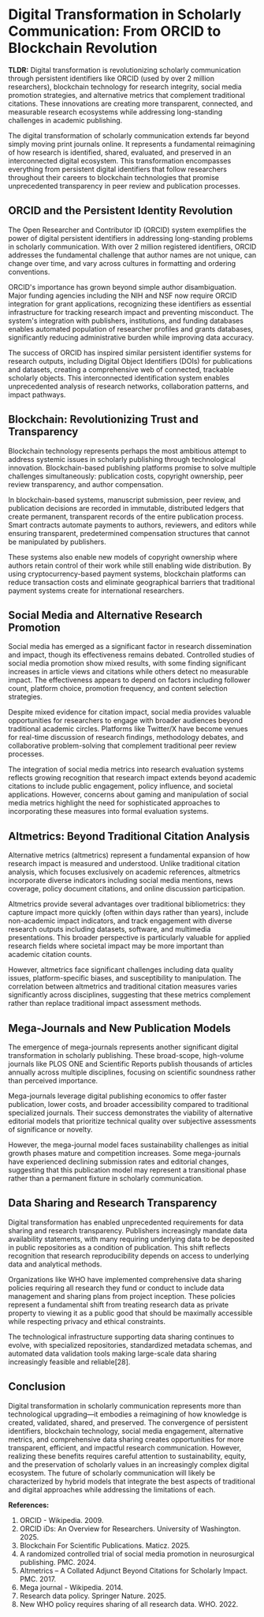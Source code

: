 # Digital Transformation in Scholarly Communication: From ORCID to Blockchain Revolution

**TLDR:** Digital transformation is revolutionizing scholarly communication through persistent identifiers like ORCID (used by over 2 million researchers), blockchain technology for research integrity, social media promotion strategies, and alternative metrics that complement traditional citations. These innovations are creating more transparent, connected, and measurable research ecosystems while addressing long-standing challenges in academic publishing.

The digital transformation of scholarly communication extends far beyond simply moving print journals online. It represents a fundamental reimagining of how research is identified, shared, evaluated, and preserved in an interconnected digital ecosystem. This transformation encompasses everything from persistent digital identifiers that follow researchers throughout their careers to blockchain technologies that promise unprecedented transparency in peer review and publication processes.

## ORCID and the Persistent Identity Revolution

The Open Researcher and Contributor ID (ORCID) system exemplifies the power of digital persistent identifiers in addressing long-standing problems in scholarly communication. With over 2 million registered identifiers, ORCID addresses the fundamental challenge that author names are not unique, can change over time, and vary across cultures in formatting and ordering conventions.

ORCID's importance has grown beyond simple author disambiguation. Major funding agencies including the NIH and NSF now require ORCID integration for grant applications, recognizing these identifiers as essential infrastructure for tracking research impact and preventing misconduct. The system's integration with publishers, institutions, and funding databases enables automated population of researcher profiles and grants databases, significantly reducing administrative burden while improving data accuracy.

The success of ORCID has inspired similar persistent identifier systems for research outputs, including Digital Object Identifiers (DOIs) for publications and datasets, creating a comprehensive web of connected, trackable scholarly objects. This interconnected identification system enables unprecedented analysis of research networks, collaboration patterns, and impact pathways.

## Blockchain: Revolutionizing Trust and Transparency

Blockchain technology represents perhaps the most ambitious attempt to address systemic issues in scholarly publishing through technological innovation. Blockchain-based publishing platforms promise to solve multiple challenges simultaneously: publication costs, copyright ownership, peer review transparency, and author compensation.

In blockchain-based systems, manuscript submission, peer review, and publication decisions are recorded in immutable, distributed ledgers that create permanent, transparent records of the entire publication process. Smart contracts automate payments to authors, reviewers, and editors while ensuring transparent, predetermined compensation structures that cannot be manipulated by publishers.

These systems also enable new models of copyright ownership where authors retain control of their work while still enabling wide distribution. By using cryptocurrency-based payment systems, blockchain platforms can reduce transaction costs and eliminate geographical barriers that traditional payment systems create for international researchers.

## Social Media and Alternative Research Promotion

Social media has emerged as a significant factor in research dissemination and impact, though its effectiveness remains debated. Controlled studies of social media promotion show mixed results, with some finding significant increases in article views and citations while others detect no measurable impact. The effectiveness appears to depend on factors including follower count, platform choice, promotion frequency, and content selection strategies.

Despite mixed evidence for citation impact, social media provides valuable opportunities for researchers to engage with broader audiences beyond traditional academic circles. Platforms like Twitter/X have become venues for real-time discussion of research findings, methodology debates, and collaborative problem-solving that complement traditional peer review processes.

The integration of social media metrics into research evaluation systems reflects growing recognition that research impact extends beyond academic citations to include public engagement, policy influence, and societal applications. However, concerns about gaming and manipulation of social media metrics highlight the need for sophisticated approaches to incorporating these measures into formal evaluation systems.

## Altmetrics: Beyond Traditional Citation Analysis

Alternative metrics (altmetrics) represent a fundamental expansion of how research impact is measured and understood. Unlike traditional citation analysis, which focuses exclusively on academic references, altmetrics incorporate diverse indicators including social media mentions, news coverage, policy document citations, and online discussion participation.

Altmetrics provide several advantages over traditional bibliometrics: they capture impact more quickly (often within days rather than years), include non-academic impact indicators, and track engagement with diverse research outputs including datasets, software, and multimedia presentations. This broader perspective is particularly valuable for applied research fields where societal impact may be more important than academic citation counts.

However, altmetrics face significant challenges including data quality issues, platform-specific biases, and susceptibility to manipulation. The correlation between altmetrics and traditional citation measures varies significantly across disciplines, suggesting that these metrics complement rather than replace traditional impact assessment methods.

## Mega-Journals and New Publication Models

The emergence of mega-journals represents another significant digital transformation in scholarly publishing. These broad-scope, high-volume journals like PLOS ONE and Scientific Reports publish thousands of articles annually across multiple disciplines, focusing on scientific soundness rather than perceived importance.

Mega-journals leverage digital publishing economics to offer faster publication, lower costs, and broader accessibility compared to traditional specialized journals. Their success demonstrates the viability of alternative editorial models that prioritize technical quality over subjective assessments of significance or novelty.

However, the mega-journal model faces sustainability challenges as initial growth phases mature and competition increases. Some mega-journals have experienced declining submission rates and editorial changes, suggesting that this publication model may represent a transitional phase rather than a permanent fixture in scholarly communication.

## Data Sharing and Research Transparency

Digital transformation has enabled unprecedented requirements for data sharing and research transparency. Publishers increasingly mandate data availability statements, with many requiring underlying data to be deposited in public repositories as a condition of publication. This shift reflects recognition that research reproducibility depends on access to underlying data and analytical methods.

Organizations like WHO have implemented comprehensive data sharing policies requiring all research they fund or conduct to include data management and sharing plans from project inception. These policies represent a fundamental shift from treating research data as private property to viewing it as a public good that should be maximally accessible while respecting privacy and ethical constraints.

The technological infrastructure supporting data sharing continues to evolve, with specialized repositories, standardized metadata schemas, and automated data validation tools making large-scale data sharing increasingly feasible and reliable[28].

## Conclusion

Digital transformation in scholarly communication represents more than technological upgrading—it embodies a reimagining of how knowledge is created, validated, shared, and preserved. The convergence of persistent identifiers, blockchain technology, social media engagement, alternative metrics, and comprehensive data sharing creates opportunities for more transparent, efficient, and impactful research communication. However, realizing these benefits requires careful attention to sustainability, equity, and the preservation of scholarly values in an increasingly complex digital ecosystem. The future of scholarly communication will likely be characterized by hybrid models that integrate the best aspects of traditional and digital approaches while addressing the limitations of each.

**References:**
1. ORCID - Wikipedia. 2009.
2. ORCID iDs: An Overview for Researchers. University of Washington. 2025.
3. Blockchain For Scientific Publications. Maticz. 2025.
4. A randomized controlled trial of social media promotion in neurosurgical publishing. PMC. 2024.
5. Altmetrics – A Collated Adjunct Beyond Citations for Scholarly Impact. PMC. 2017.
6. Mega journal - Wikipedia. 2014.
7. Research data policy. Springer Nature. 2025.
8. New WHO policy requires sharing of all research data. WHO. 2022.